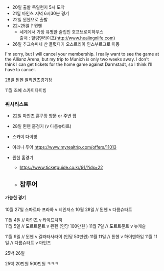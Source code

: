 
- 20일 출발 독일현지 5시 도착 
- 21일 마인츠 저녁 6시30분 경기 
- 22일 뮌헨으로 출발 
- 22~25일 ? 뮌헨
	- 세계에서 가장 유명한 술집인 호프브로이하우스  
	  출처 : 힐링앤라이프(http://www.healingnlife.com)
- 26일 추크슈피체 산 들렸다가 오스트리아 인스부르크로 이동


  
I'm sorry, but I will cancel your membership. I really want to see the game at the Allianz Arena, but my trip to Munich is only two weeks away. I don't think I can get tickets for the home game against Darmstadt, so I think I'll have to cancel.


28일 뮌헨 알리안츠경기장 


11월 초에 스카이다이빙 


### 위시리스트
- 22일 마인츠 홈구장 방문 or 주변 펍
- 28일 뮌헨 홈경기 (v 다름슈타트)
- 스카이 다이빙


- 아레나 투어 
  https://www.myrealtrip.com/offers/11013
- 뮌헨 홈경기 
	- https://www.ticketguide.co.kr/91/?idx=22
	- 참투어 
		- 

#### 가능한 경기

10월 27일 스파르타 프라하 v 레인저스 
10월 28일 // 뮌헨 v 다름슈타트 


11월 4일   // 마인츠 v 라이프치히  
11월 5일   // 도르트문트 v 뮌헨 (인당 100만원 )
11월 7일   // 도르트문트 v 뉴캐슬 


11월 9일  // 뮌헨 v 갈라타사라이 (인당 50만원)
11월 11일 // 뮌헨 v 하이덴하임
11월 11일 // 다름슈타트 v 마인츠 



25박 26일 

25박 20만원 500만원 ㅋㅋㅋ 



